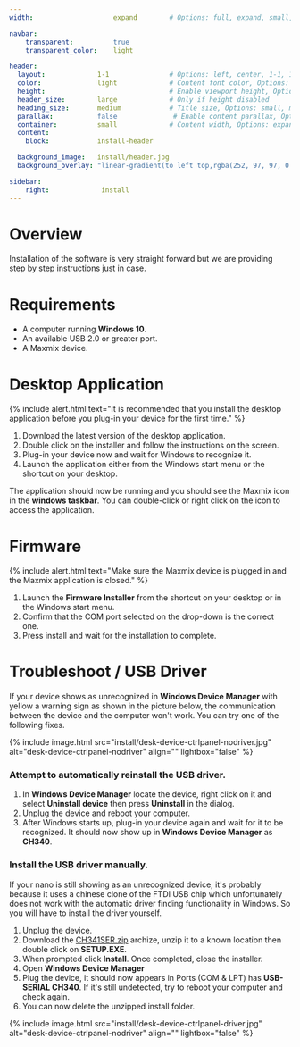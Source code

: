 ```yaml
---
width:                    expand        # Options: full, expand, small, xsmall

navbar:
    transparent:          true
    transparent_color:    light

header:
  layout:             1-1               # Options: left, center, 1-1, 1-2, 1-3 or 2-3. Left, right options display this pages title and subtitle. 1-1, 1-2, 1-3 or 2-3 options display content of block file/s.
  color:              light             # Content font color, Options: light, dark
  height:                               # Enable viewport height, Options: full
  header_size:        large             # Only if height disabled
  heading_size:       medium            # Title size, Options: small, medium, large
  parallax:           false              # Enable content parallax, Options: true
  container:          small             # Content width, Options: expand, small, xsmall
  content:
    block:            install-header

  background_image:   install/header.jpg
  background_overlay: "linear-gradient(to left top,rgba(252, 97, 97, 0.8) 0%, rgba(69, 69, 69, 0.8) 80%)"

sidebar:
    right:             install
---
```



# Overview
Installation of the software is very straight forward but we are providing step by step instructions just in case.

# Requirements
- A computer running **Windows 10**.
- An available USB 2.0 or greater port.
- A Maxmix device.

# Desktop Application
{% include alert.html text="It is recommended that you install the desktop application before you plug-in your device for the first time." %}

1. Download the latest version of the desktop application. 
2. Double click on the installer and follow the instructions on the screen.
3. Plug-in your device now and wait for Windows to recognize it.  
4. Launch the application either from the Windows start menu or the shortcut on your desktop.

The application should now be running and you should see the Maxmix icon in the **windows taskbar**. 
You can double-click or right click on the icon to access the application.

# Firmware
{% include alert.html text="Make sure the Maxmix device is plugged in and the Maxmix application is closed." %}

1. Launch the **Firmware Installer** from the shortcut on your desktop or in the Windows start menu.
2. Confirm that the COM port selected on the drop-down is the correct one.
3. Press install and wait for the installation to complete.

# Troubleshoot / USB Driver
If your device shows as unrecognized in **Windows Device Manager** with yellow a warning sign as shown in the picture below, the communication between the device and the computer won't work. You can try one of the following fixes.

{% include image.html 
    src="install/desk-device-ctrlpanel-nodriver.jpg"
    alt="desk-device-ctrlpanel-nodriver"
    align=""
    lightbox="false"
%}

### Attempt to automatically reinstall the USB driver.
1. In **Windows Device Manager** locate the device, right click on it and select **Uninstall device** then press **Uninstall** in the dialog.
2. Unplug the device and reboot your computer.
3. After Windows starts up, plug-in your device again and wait for it to be recognized. It should now show up in **Windows Device Manager** as **CH340**.

### Install the USB driver manually.
If your nano is still showing as an unrecognized device, it's probably because it uses a chinese clone of the FTDI USB chip which unfortunately does not work with the automatic driver finding functionality in Windows. So you will have to install the driver yourself.

1. Unplug the device. 
2. Download the [CH341SER.zip](/uploads/CH341SER.zip) archize, unzip it to a known location then double click on **SETUP.EXE**.
3. When prompted click **Install**. Once completed, close the installer. 
4. Open **Windows Device Manager**
5. Plug the device, it should now appears in Ports (COM & LPT) has **USB-SERIAL CH340**. If it's still undetected, try to reboot your computer and check again.
6. You can now delete the unzipped install folder.

{% include image.html 
    src="install/desk-device-ctrlpanel-driver.jpg"
    alt="desk-device-ctrlpanel-nodriver"
    align=""
    lightbox="false"
%}



